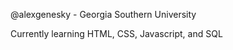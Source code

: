 @alexgenesky - Georgia Southern University

<ln>Currently learning HTML, CSS, Javascript, and SQL

<!---
alexgenesky/alexgenesky is a ✨ special ✨ repository because its `README.md` (this file) appears on your GitHub profile.
You can click the Preview link to take a look at your changes.
--->
